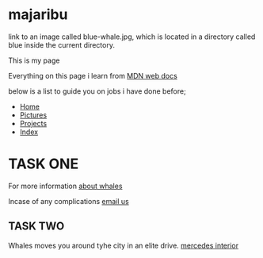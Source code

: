 # majaribu
link to an image called blue-whale.jpg, which is located in a directory called blue inside the current directory.
<!DOCTYPE html>
<html lang="en-US">
  <head>
    <meta charset="utf-8">
    <meta name="viewport" content="width=device-width">
    <title>My test page</title>
  </head>
  <body>
    <p>This is my page</p>
    <p>Everything on this page i learn from <a href="https://developer.mozilla.org/en-US/" title="the best place to learn web development"> MDN web docs </a>
    </p>
    <p>below is a list to guide you on jobs i have done before;
      <ul>
        <li><a href="home.html">Home</a></li>
        <li><a href="pictures.html">Pictures</a></li>
        <li><a href="projects.html">Projects</a></li>
        <li><a href="index.html">Index</a></li>
      </ul>
    </p>
    <h1>TASK ONE</h1>
    <p>For more information <a href="whales.html" title="page includes information on the Blue whales and sperm whales" target="_blank"> about whales</a> </p>
    <p>Incase of any complications <a href="mailto:whales@example.com?subject=Questions%20about%20whales"> email us</a></p>
    <h2>TASK TWO</h2>
    <p>Whales moves you around tyhe city in an elite drive.
      <a href="blue/blue-whale.jpg"> mercedes interior</a>
    </p>

  </body>
</html>

